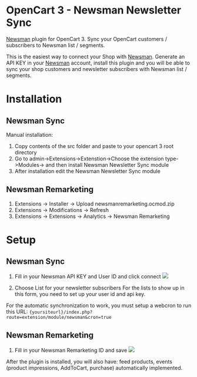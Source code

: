 # OpenCart 3 - Newsman Newsletter Sync
[Newsman](https://www.newsmanapp.com) plugin for OpenCart 3. Sync your OpenCart customers / subscribers to Newsman list / segments.

This is the easiest way to connect your Shop with [Newsman](https://www.newsmanapp.com).
Generate an API KEY in your [Newsman](https://www.newsmanapp.com) account, install this plugin and you will be able to sync your shop customers and newsletter subscribers with Newsman list / segments.

# Installation

## Newsman Sync

Manual installation:
1.  Copy contents of the src folder and paste to your opencart 3 root directory
2.  Go to admin->Extensions->Extenstion->Choose the extension type->Modules-> and then install Newsman Newsletter Sync module
3.  After installation edit the Newsman Newsletter Sync module

## Newsman Remarketing

1. Extensions -> Installer -> Upload newsmanremarketing.ocmod.zip
2. Extensions -> Modifications -> Refresh
3. Extensions -> Extensions -> Analytics -> Newsman Remarketing

# Setup

## Newsman Sync

1. Fill in your Newsman API KEY and User ID and click connect
![](https://raw.githubusercontent.com/Newsman/OpenCart3-Newsman/master/assets/api-setup-screen-opencart3.png)

2. Choose List for your newsletter subscribers
For the lists to show up in this form, you need to set up your user id and api key.

For the automatic synchronization to work, you must setup a webcron to run this URL:
`{yoursiteurl}/index.php?route=extension/module/newsman&cron=true`

## Newsman Remarketing

1. Fill in your Newsman Remarketing ID and save
![](https://raw.githubusercontent.com/Newsman/OpenCart3-Newsman/master/assets/nr1.png)

After the plugin is installed, you will also have: feed products, events (product impressions, AddToCart, purchase) automatically implemented.

